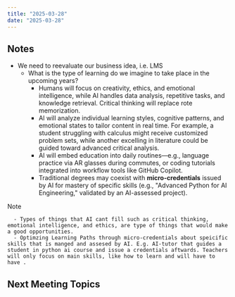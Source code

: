 ```yaml
---
title: "2025-03-28"
date: "2025-03-28"
---
```

## Notes
- We need to reevaluate our business idea, i.e. LMS
	- What is the type of learning do we imagine to take place in the upcoming years?
		- Humans will focus on creativity, ethics, and emotional intelligence, while AI handles data analysis, repetitive tasks, and knowledge retrieval. Critical thinking will replace rote memorization.
		- AI will analyze individual learning styles, cognitive patterns, and emotional states to tailor content in real time. For example, a student struggling with calculus might receive customized problem sets, while another excelling in literature could be guided toward advanced critical analysis.
		- AI will embed education into daily routines—e.g., language practice via AR glasses during commutes, or coding tutorials integrated into workflow tools like GitHub Copilot.
		- Traditional degrees may coexist with **micro-credentials** issued by AI for mastery of specific skills (e.g., "Advanced Python for AI Engineering," validated by an AI-assessed project).

> [!NOTE]
> 		- Types of things that AI cant fill such as critical thinking, emotional intelligence, and ethics, are type of things that would make a good opportunities.
> 		- Optimzing Learning Paths through micro-credentials about speicific skills that is manged and assesed by AI. E.g. AI-tutor that guides a student in python ai course and issue a credentials aftwards. Teachers will only focus on main skills, like how to learn and will have to have .  


		
## Next Meeting Topics